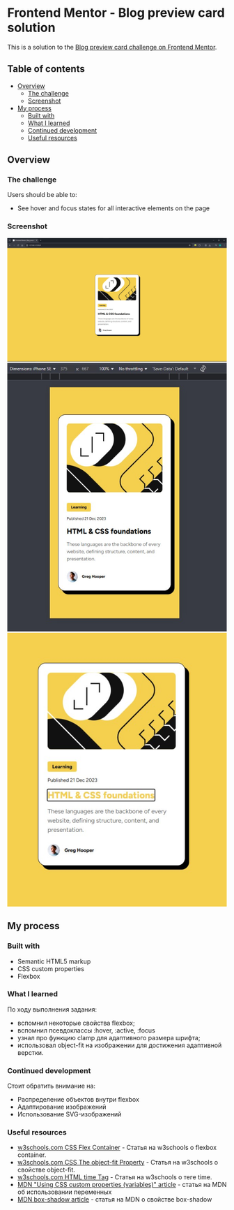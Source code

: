 # Frontend Mentor - Blog preview card solution

This is a solution to the [Blog preview card challenge on Frontend Mentor](https://www.frontendmentor.io/challenges/blog-preview-card-ckPaj01IcS).

## Table of contents

- [Overview](#overview)
  - [The challenge](#the-challenge)
  - [Screenshot](#screenshot)
- [My process](#my-process)
  - [Built with](#built-with)
  - [What I learned](#what-i-learned)
  - [Continued development](#continued-development)
  - [Useful resources](#useful-resources)

## Overview

### The challenge

Users should be able to:

- See hover and focus states for all interactive elements on the page

### Screenshot

![Desktop version](./assets/screenshots/desktop.jpg)
![Mobile version](./assets/screenshots/mobile.jpg)
![Focus state](./assets/screenshots/focus-state.jpg)

## My process

### Built with

- Semantic HTML5 markup
- CSS custom properties
- Flexbox

### What I learned

По ходу выполнения задания:
- вспомнил некоторые свойства flexbox; 
- вспомнил псевдоклассы :hover, :active, :focus
- узнал про функцию clamp для адаптивного размера шрифта;
- использовал object-fit на изображении для достижения адаптивной верстки.

### Continued development

Стоит обратить внимание на:
- Распределение объектов внутри flexbox
- Адаптирование изображений
- Использование SVG-изображений

### Useful resources

- [w3schools.com CSS Flex Container](https://www.w3schools.com/css/css3_flexbox_container.asp) - Статья на w3schools о flexbox container.
- [w3schools.com CSS The object-fit Property](https://www.w3schools.com/css/css3_object-fit.asp) - Статья на w3schools о свойстве object-fit.
- [w3schools.com HTML time Tag](https://www.w3schools.com/tags/tag_time.asp) - Статья на w3schools о теге time.
- [MDN "Using CSS custom properties (variables)" article](https://developer.mozilla.org/en-US/docs/Web/CSS/CSS_cascading_variables/Using_CSS_custom_properties) - статья на MDN об использовании переменных
- [MDN box-shadow article](https://developer.mozilla.org/en-US/docs/Web/CSS/box-shadow) - статья на MDN о свойстве box-shadow
